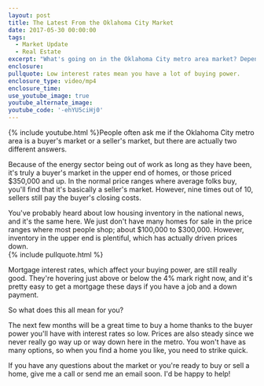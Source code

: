 ```yaml
---
layout: post
title: The Latest From the Oklahoma City Market
date: 2017-05-30 00:00:00
tags:
  - Market Update
  - Real Estate
excerpt: "What's going on in the Oklahoma City metro area market? Depending on which segment of the market you're looking in, you'll get a different answer."
enclosure:
pullquote: Low interest rates mean you have a lot of buying power.
enclosure_type: video/mp4
enclosure_time:
use_youtube_image: true
youtube_alternate_image:
youtube_code: '-ehYU5ciHj0'
---
```



{% include youtube.html %}People often ask me if the Oklahoma City metro area is a buyer's market or a seller's market, but there are actually two different answers.

Because of the energy sector being out of work as long as they have been, it's truly a buyer's market in the upper end of homes, or those priced $350,000 and up. In the normal price ranges where average folks buy, you'll find that it's basically a seller's market. However, nine times out of 10, sellers still pay the buyer's closing costs.

You've probably heard about low housing inventory in the national news, and it's the same here. We just don't have many homes for sale in the price ranges where most people shop; about $100,000 to $300,000. However, inventory in the upper end is plentiful, which has actually driven prices down.
<br>{% include pullquote.html %}

Mortgage interest rates, which affect your buying power, are still really good. They're hovering just above or below the 4% mark right now, and it's pretty easy to get a mortgage these days if you have a job and a down payment.

So what does this all mean for you?

The next few months will be a great time to buy a home thanks to the buyer power you'll have with interest rates so low. Prices are also steady since we never really go way up or way down here in the metro. You won't have as many options, so when you find a home you like, you need to strike quick.

If you have any questions about the market or you're ready to buy or sell a home, give me a call or send me an email soon. I'd be happy to help!